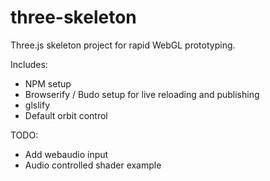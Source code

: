 # three-skeleton
Three.js skeleton project for rapid WebGL prototyping.

Includes:
* NPM setup
* Browserify / Budo setup for live reloading and publishing
* glslify
* Default orbit control

TODO:
* Add webaudio input
* Audio controlled shader example
